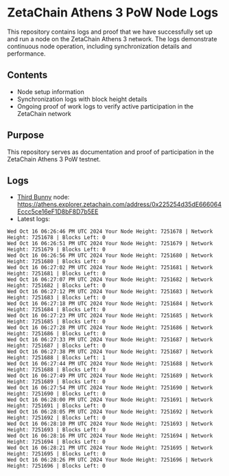 # ZetaChain Athens 3 PoW Node Logs
This repository contains logs and proof that we have successfully set up and run a node on the ZetaChain Athens 3 network. The logs demonstrate continuous node operation, including synchronization details and performance.

## Contents
- Node setup information
- Synchronization logs with block height details
- Ongoing proof of work logs to verify active participation in the ZetaChain network

## Purpose
This repository serves as documentation and proof of participation in the ZetaChain Athens 3 PoW testnet.

## Logs

- [Third Bunny](https://thirdbunny.xyz/) node: https://athens.explorer.zetachain.com/address/0x225254d35dE666064Eccc5ce16eF1D8bF8D7b5EE
- Latest logs:
```
Wed Oct 16 06:26:46 PM UTC 2024 Your Node Height: 7251678 | Network Height: 7251678 | Blocks Left: 0
Wed Oct 16 06:26:51 PM UTC 2024 Your Node Height: 7251679 | Network Height: 7251679 | Blocks Left: 0
Wed Oct 16 06:26:56 PM UTC 2024 Your Node Height: 7251680 | Network Height: 7251680 | Blocks Left: 0
Wed Oct 16 06:27:02 PM UTC 2024 Your Node Height: 7251681 | Network Height: 7251681 | Blocks Left: 0
Wed Oct 16 06:27:07 PM UTC 2024 Your Node Height: 7251682 | Network Height: 7251682 | Blocks Left: 0
Wed Oct 16 06:27:12 PM UTC 2024 Your Node Height: 7251683 | Network Height: 7251683 | Blocks Left: 0
Wed Oct 16 06:27:18 PM UTC 2024 Your Node Height: 7251684 | Network Height: 7251684 | Blocks Left: 0
Wed Oct 16 06:27:23 PM UTC 2024 Your Node Height: 7251685 | Network Height: 7251685 | Blocks Left: 0
Wed Oct 16 06:27:28 PM UTC 2024 Your Node Height: 7251686 | Network Height: 7251686 | Blocks Left: 0
Wed Oct 16 06:27:33 PM UTC 2024 Your Node Height: 7251687 | Network Height: 7251687 | Blocks Left: 0
Wed Oct 16 06:27:38 PM UTC 2024 Your Node Height: 7251687 | Network Height: 7251688 | Blocks Left: 1
Wed Oct 16 06:27:44 PM UTC 2024 Your Node Height: 7251688 | Network Height: 7251688 | Blocks Left: 0
Wed Oct 16 06:27:49 PM UTC 2024 Your Node Height: 7251689 | Network Height: 7251689 | Blocks Left: 0
Wed Oct 16 06:27:54 PM UTC 2024 Your Node Height: 7251690 | Network Height: 7251690 | Blocks Left: 0
Wed Oct 16 06:28:00 PM UTC 2024 Your Node Height: 7251691 | Network Height: 7251691 | Blocks Left: 0
Wed Oct 16 06:28:05 PM UTC 2024 Your Node Height: 7251692 | Network Height: 7251692 | Blocks Left: 0
Wed Oct 16 06:28:10 PM UTC 2024 Your Node Height: 7251693 | Network Height: 7251693 | Blocks Left: 0
Wed Oct 16 06:28:16 PM UTC 2024 Your Node Height: 7251694 | Network Height: 7251694 | Blocks Left: 0
Wed Oct 16 06:28:21 PM UTC 2024 Your Node Height: 7251695 | Network Height: 7251695 | Blocks Left: 0
Wed Oct 16 06:28:26 PM UTC 2024 Your Node Height: 7251696 | Network Height: 7251696 | Blocks Left: 0
```
